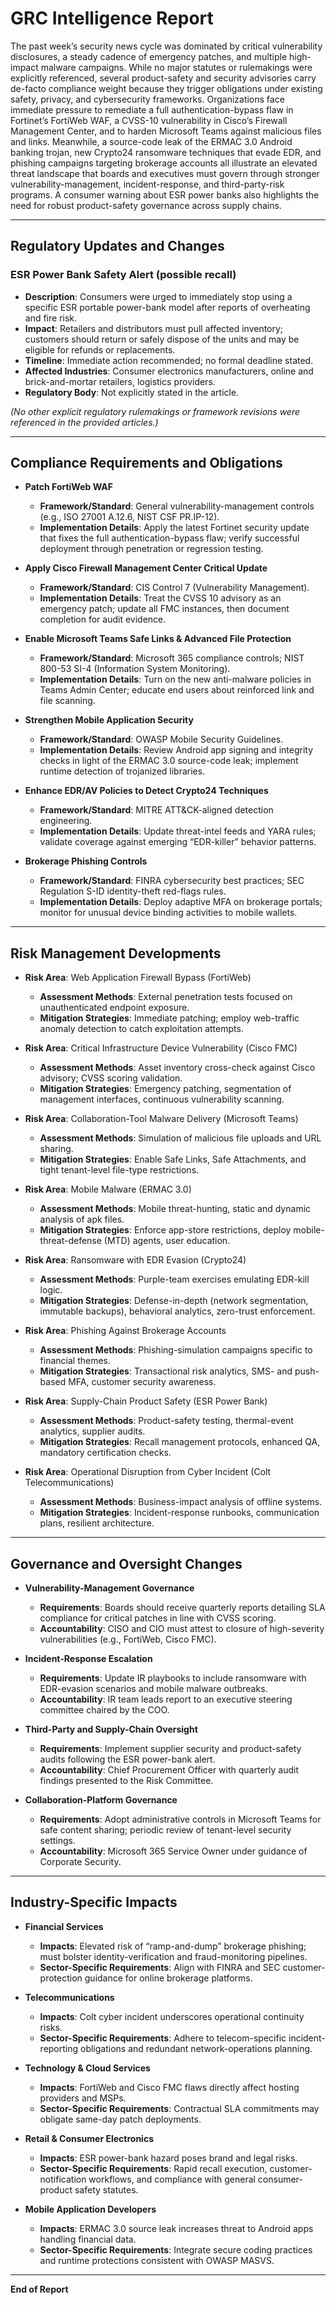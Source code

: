 # GRC Intelligence Report  

The past week’s security news cycle was dominated by critical vulnerability disclosures, a steady cadence of emergency patches, and multiple high-impact malware campaigns. While no major statutes or rulemakings were explicitly referenced, several product-safety and security advisories carry de-facto compliance weight because they trigger obligations under existing safety, privacy, and cybersecurity frameworks. Organizations face immediate pressure to remediate a full authentication-bypass flaw in Fortinet’s FortiWeb WAF, a CVSS-10 vulnerability in Cisco’s Firewall Management Center, and to harden Microsoft Teams against malicious files and links. Meanwhile, a source-code leak of the ERMAC 3.0 Android banking trojan, new Crypto24 ransomware techniques that evade EDR, and phishing campaigns targeting brokerage accounts all illustrate an elevated threat landscape that boards and executives must govern through stronger vulnerability-management, incident-response, and third-party-risk programs. A consumer warning about ESR power banks also highlights the need for robust product-safety governance across supply chains.

---

## Regulatory Updates and Changes  

### ESR Power Bank Safety Alert (possible recall)  
- **Description**: Consumers were urged to immediately stop using a specific ESR portable power-bank model after reports of overheating and fire risk.  
- **Impact**: Retailers and distributors must pull affected inventory; customers should return or safely dispose of the units and may be eligible for refunds or replacements.  
- **Timeline**: Immediate action recommended; no formal deadline stated.  
- **Affected Industries**: Consumer electronics manufacturers, online and brick-and-mortar retailers, logistics providers.  
- **Regulatory Body**: Not explicitly stated in the article.

*(No other explicit regulatory rulemakings or framework revisions were referenced in the provided articles.)*

---

## Compliance Requirements and Obligations  

- **Patch FortiWeb WAF**  
  - **Framework/Standard**: General vulnerability-management controls (e.g., ISO 27001 A.12.6, NIST CSF PR.IP-12).  
  - **Implementation Details**: Apply the latest Fortinet security update that fixes the full authentication-bypass flaw; verify successful deployment through penetration or regression testing.

- **Apply Cisco Firewall Management Center Critical Update**  
  - **Framework/Standard**: CIS Control 7 (Vulnerability Management).  
  - **Implementation Details**: Treat the CVSS 10 advisory as an emergency patch; update all FMC instances, then document completion for audit evidence.

- **Enable Microsoft Teams Safe Links & Advanced File Protection**  
  - **Framework/Standard**: Microsoft 365 compliance controls; NIST 800-53 SI-4 (Information System Monitoring).  
  - **Implementation Details**: Turn on the new anti-malware policies in Teams Admin Center; educate end users about reinforced link and file scanning.

- **Strengthen Mobile Application Security**  
  - **Framework/Standard**: OWASP Mobile Security Guidelines.  
  - **Implementation Details**: Review Android app signing and integrity checks in light of the ERMAC 3.0 source-code leak; implement runtime detection of trojanized libraries.

- **Enhance EDR/AV Policies to Detect Crypto24 Techniques**  
  - **Framework/Standard**: MITRE ATT&CK-aligned detection engineering.  
  - **Implementation Details**: Update threat-intel feeds and YARA rules; validate coverage against emerging “EDR-killer” behavior patterns.

- **Brokerage Phishing Controls**  
  - **Framework/Standard**: FINRA cybersecurity best practices; SEC Regulation S-ID identity-theft red-flags rules.  
  - **Implementation Details**: Deploy adaptive MFA on brokerage portals; monitor for unusual device binding activities to mobile wallets.

---

## Risk Management Developments  

- **Risk Area**: Web Application Firewall Bypass (FortiWeb)  
  - **Assessment Methods**: External penetration tests focused on unauthenticated endpoint exposure.  
  - **Mitigation Strategies**: Immediate patching; employ web-traffic anomaly detection to catch exploitation attempts.

- **Risk Area**: Critical Infrastructure Device Vulnerability (Cisco FMC)  
  - **Assessment Methods**: Asset inventory cross-check against Cisco advisory; CVSS scoring validation.  
  - **Mitigation Strategies**: Emergency patching, segmentation of management interfaces, continuous vulnerability scanning.

- **Risk Area**: Collaboration-Tool Malware Delivery (Microsoft Teams)  
  - **Assessment Methods**: Simulation of malicious file uploads and URL sharing.  
  - **Mitigation Strategies**: Enable Safe Links, Safe Attachments, and tight tenant-level file-type restrictions.

- **Risk Area**: Mobile Malware (ERMAC 3.0)  
  - **Assessment Methods**: Mobile threat-hunting, static and dynamic analysis of apk files.  
  - **Mitigation Strategies**: Enforce app-store restrictions, deploy mobile-threat-defense (MTD) agents, user education.

- **Risk Area**: Ransomware with EDR Evasion (Crypto24)  
  - **Assessment Methods**: Purple-team exercises emulating EDR-kill logic.  
  - **Mitigation Strategies**: Defense-in-depth (network segmentation, immutable backups), behavioral analytics, zero-trust enforcement.

- **Risk Area**: Phishing Against Brokerage Accounts  
  - **Assessment Methods**: Phishing-simulation campaigns specific to financial themes.  
  - **Mitigation Strategies**: Transactional risk analytics, SMS- and push-based MFA, customer security awareness.

- **Risk Area**: Supply-Chain Product Safety (ESR Power Bank)  
  - **Assessment Methods**: Product-safety testing, thermal-event analytics, supplier audits.  
  - **Mitigation Strategies**: Recall management protocols, enhanced QA, mandatory certification checks.

- **Risk Area**: Operational Disruption from Cyber Incident (Colt Telecommunications)  
  - **Assessment Methods**: Business-impact analysis of offline systems.  
  - **Mitigation Strategies**: Incident-response runbooks, communication plans, resilient architecture.

---

## Governance and Oversight Changes  

- **Vulnerability-Management Governance**  
  - **Requirements**: Boards should receive quarterly reports detailing SLA compliance for critical patches in line with CVSS scoring.  
  - **Accountability**: CISO and CIO must attest to closure of high-severity vulnerabilities (e.g., FortiWeb, Cisco FMC).

- **Incident-Response Escalation**  
  - **Requirements**: Update IR playbooks to include ransomware with EDR-evasion scenarios and mobile malware outbreaks.  
  - **Accountability**: IR team leads report to an executive steering committee chaired by the COO.

- **Third-Party and Supply-Chain Oversight**  
  - **Requirements**: Implement supplier security and product-safety audits following the ESR power-bank alert.  
  - **Accountability**: Chief Procurement Officer with quarterly audit findings presented to the Risk Committee.

- **Collaboration-Platform Governance**  
  - **Requirements**: Adopt administrative controls in Microsoft Teams for safe content sharing; periodic review of tenant-level security settings.  
  - **Accountability**: Microsoft 365 Service Owner under guidance of Corporate Security.

---

## Industry-Specific Impacts  

- **Financial Services**  
  - **Impacts**: Elevated risk of “ramp-and-dump” brokerage phishing; must bolster identity-verification and fraud-monitoring pipelines.  
  - **Sector-Specific Requirements**: Align with FINRA and SEC customer-protection guidance for online brokerage platforms.

- **Telecommunications**  
  - **Impacts**: Colt cyber incident underscores operational continuity risks.  
  - **Sector-Specific Requirements**: Adhere to telecom-specific incident-reporting obligations and redundant network-operations planning.

- **Technology & Cloud Services**  
  - **Impacts**: FortiWeb and Cisco FMC flaws directly affect hosting providers and MSPs.  
  - **Sector-Specific Requirements**: Contractual SLA commitments may obligate same-day patch deployments.

- **Retail & Consumer Electronics**  
  - **Impacts**: ESR power-bank hazard poses brand and legal risks.  
  - **Sector-Specific Requirements**: Rapid recall execution, customer-notification workflows, and compliance with general consumer-product safety statutes.

- **Mobile Application Developers**  
  - **Impacts**: ERMAC 3.0 source leak increases threat to Android apps handling financial data.  
  - **Sector-Specific Requirements**: Integrate secure coding practices and runtime protections consistent with OWASP MASVS.

---

**End of Report**